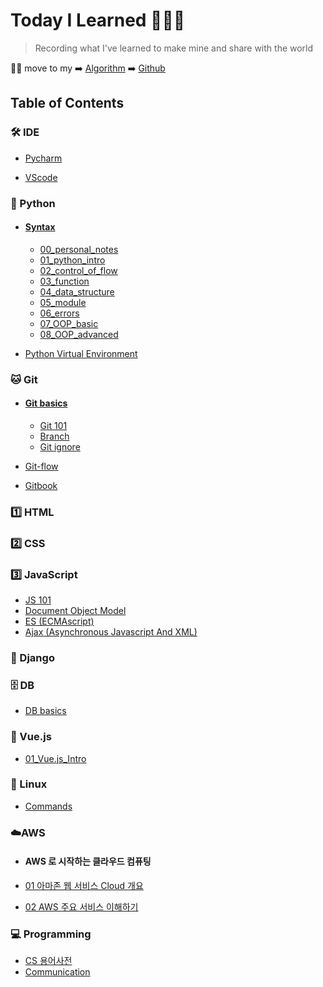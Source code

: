 # Today I Learned 👨🏻‍💻

> Recording what I've learned to make mine and share with the world

🙋‍♂️ move to my ➡️ [Algorithm](https://pyohamen.gitbook.io/algorithm/) ➡️ [Github](https://github.com/pyohamen) 

## Table of Contents

### 🛠 IDE

- [Pycharm](/IDE/Pycharm.md)

- [VScode](/IDE/VScode.md)

### 🐍 Python

- #### [Syntax]()

  - [00_personal_notes](/Python/Syntax/00_personal_notes.md)
  - [01_python_intro](/Python/Syntax/01_python_intro.ipynb)
  - [02_control_of_flow](/Python/Syntax/02_control_of_flow.ipynb)
  - [03_function](/Python/Syntax/03_function.ipynb)
  - [04_data_structure](/Python/Syntax/04_data_structure.ipynb)
  - [05_module](/Python/Syntax/05_module.ipynb)
  - [06_errors](/Python/Syntax/06_errors.ipynb)
  - [07_OOP_basic](/Python/Syntax/07_OOP_basic.ipynb)
  - [08_OOP_advanced](/Python/Syntax/08_OOP_advanced.ipynb)

- [Python Virtual Environment](/Python/Python_Virtual_Environment.md)

### 🐱 Git

- #### [Git basics]()

  - [Git 101](/Git/Git_basics/Git_101.md)
  - [Branch](/Git/Git_basics/Branch.md)
  - [Git ignore](/Git/Git_basics/Git_ignore.md)

- [Git-flow](/Git/Git-flow.md)

- [Gitbook](/Git/Gitbook.md)

### 1️⃣ HTML

### 2️⃣ CSS

### 3️⃣ JavaScript

- [JS 101](/JavaScript/JS_101.md)
- [Document Object Model](/JavaScript/DOM.md)
- [ES (ECMAscript)](/JavaScript/ES.md)
- [Ajax (Asynchronous Javascript And XML)](/JavaScript/Ajax.md)

### 🔫 Django

### 🗄 DB

- [DB basics](/DB/DB_basics.md)

### 🎨 Vue.js

- [01_Vue.js_Intro](/Vue.js/01_Vue.js_Intro.md)

### 🐧 Linux

- [Commands](/Linux/Command.md)

### ☁️AWS

- #### AWS 로 시작하는 클라우드 컴퓨팅

- [01 아마존 웹 서비스 Cloud 개요](/AWS/AWS로_시작하는_클라우드_컴퓨팅/01_아마존웹서비스_Cloud개요.md)
- [02 AWS 주요 서비스 이해하기](/AWS/AWS로_시작하는_클라우드_컴퓨팅/02_AWS주요서비스이해하기.md)

### 💻 Programming

- [CS 용어사전](/Programming/CS_용어사전.md)
- [Communication](/Programming/Communication.md)

